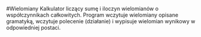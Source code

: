 #Wielomiany
Kalkulator liczący sumę i iloczyn wielomianów o współczynnikach całkowitych.
Program wczytuje wielomiany opisane gramatyką, wczytuje polecenie (działanie)
i wypisuje wielomian wynikowy w odpowiedniej postaci.
